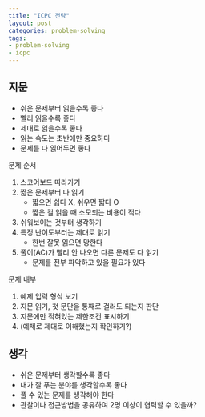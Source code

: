 ```yaml
---
title: "ICPC 전략"
layout: post
categories: problem-solving
tags:
- problem-solving
- icpc
---
```

## 지문
- 쉬운 문제부터 읽을수록 좋다
- 빨리 읽을수록 좋다
- 제대로 읽을수록 좋다
- 읽는 속도는 초반에만 중요하다
- 문제를 다 읽어두면 좋다

문제 순서
1. 스코어보드 따라가기
2. 짧은 문제부터 다 읽기
	- 짧으면 쉽다 X, 쉬우면 짧다 O
	- 짧은 걸 읽을 때 소모되는 비용이 적다
3. 쉬워보이는 것부터 생각하기
4. 특정 난이도부터는 제대로 읽기
	- 한번 잘못 읽으면 망한다
5. 풀이(AC)가 빨리 안 나오면 다른 문제도 다 읽기
	- 문제를 전부 파악하고 있을 필요가 있다

문제 내부
1. 예제 입력 형식 보기
2. 지문 읽기, 첫 문단을 통째로 걸러도 되는지 판단
3. 지문에만 적혀있는 제한조건 표시하기
4. (예제로 제대로 이해했는지 확인하기?)


## 생각
- 쉬운 문제부터 생각할수록 좋다
- 내가 잘 푸는 분야를 생각할수록 좋다
- 풀 수 있는 문제를 생각해야 한다
- 관찰이나 접근방법을 공유하여 2명 이상이 협력할 수 있을까?
